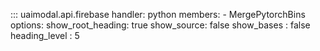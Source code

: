 ::: uaimodal.api.firebase
    handler: python
    members:
      - MergePytorchBins
    options:
      show_root_heading: true
      show_source: false
      show_bases : false
      heading_level : 5
